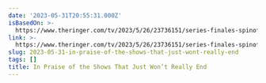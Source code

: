 ```yaml
---
date: '2023-05-31T20:55:31.000Z'
isBasedOn: >-
  https://www.theringer.com/tv/2023/5/26/23736151/series-finales-spinoffs-bonus-episodes-ted-lasso-walking-dead?utm_source=pocket-newtab
link: >-
  https://www.theringer.com/tv/2023/5/26/23736151/series-finales-spinoffs-bonus-episodes-ted-lasso-walking-dead?utm_source=pocket-newtab
slug: 2023-05-31-in-praise-of-the-shows-that-just-wont-really-end
tags: []
title: In Praise of the Shows That Just Won’t Really End
---
```


